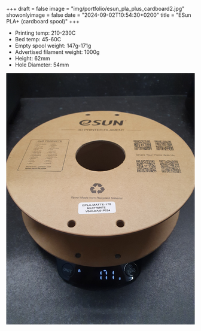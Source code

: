 +++
draft = false
image = "img/portfolio/esun_pla_plus_cardboard2.jpg"
showonlyimage = false
date = "2024-09-02T10:54:30+0200"
title = "ESun PLA+ (cardboard spool)"
+++

* Printing temp: 210-230C
* Bed temp: 45-60C
* Empty spool weight: 147g-171g
* Advertised filament weight: 1000g
* Height: 62mm
* Hole Diameter: 54mm
<!--more-->

![image](/img/portfolio/esun_pla_plus_cardboard2.jpg)

